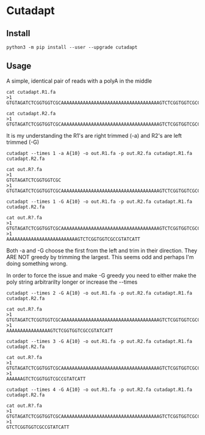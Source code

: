 
#	Cutadapt

##	Install

```
python3 -m pip install --user --upgrade cutadapt
```



## Usage


A simple, identical pair of reads with a polyA in the middle


```
cat cutadapt.R1.fa
>1
GTGTAGATCTCGGTGGTCGCAAAAAAAAAAAAAAAAAAAAAAAAAAAAAAAAAAAAGTCTCGGTGGTCGCCGTATCATT

cat cutadapt.R2.fa
>1
GTGTAGATCTCGGTGGTCGCAAAAAAAAAAAAAAAAAAAAAAAAAAAAAAAAAAAAGTCTCGGTGGTCGCCGTATCATT
```


It is my understanding the R1's are right trimmed (-a)
and R2's are left trimmed (-G)



```
cutadapt --times 1 -a A{10} -o out.R1.fa -p out.R2.fa cutadapt.R1.fa cutadapt.R2.fa

cat out.R?.fa
>1
GTGTAGATCTCGGTGGTCGC
>1
GTGTAGATCTCGGTGGTCGCAAAAAAAAAAAAAAAAAAAAAAAAAAAAAAAAAAAAGTCTCGGTGGTCGCCGTATCATT
```

```
cutadapt --times 1 -G A{10} -o out.R1.fa -p out.R2.fa cutadapt.R1.fa cutadapt.R2.fa

cat out.R?.fa
>1
GTGTAGATCTCGGTGGTCGCAAAAAAAAAAAAAAAAAAAAAAAAAAAAAAAAAAAAGTCTCGGTGGTCGCCGTATCATT
>1
AAAAAAAAAAAAAAAAAAAAAAAAAAGTCTCGGTGGTCGCCGTATCATT
```

Both -a and -G choose the first from the left and trim in their direction. 
They ARE NOT greedy by trimming the largest. 
This seems odd and perhaps I'm doing something wrong.

In order to force the issue and make -G greedy you need to either make the poly string arbitrarilty longer or increase the --times


```
cutadapt --times 2 -G A{10} -o out.R1.fa -p out.R2.fa cutadapt.R1.fa cutadapt.R2.fa

cat out.R?.fa
>1
GTGTAGATCTCGGTGGTCGCAAAAAAAAAAAAAAAAAAAAAAAAAAAAAAAAAAAAGTCTCGGTGGTCGCCGTATCATT
>1
AAAAAAAAAAAAAAAAGTCTCGGTGGTCGCCGTATCATT
```

```
cutadapt --times 3 -G A{10} -o out.R1.fa -p out.R2.fa cutadapt.R1.fa cutadapt.R2.fa

cat out.R?.fa
>1
GTGTAGATCTCGGTGGTCGCAAAAAAAAAAAAAAAAAAAAAAAAAAAAAAAAAAAAGTCTCGGTGGTCGCCGTATCATT
>1
AAAAAAGTCTCGGTGGTCGCCGTATCATT
```

```
cutadapt --times 4 -G A{10} -o out.R1.fa -p out.R2.fa cutadapt.R1.fa cutadapt.R2.fa

cat out.R?.fa
>1
GTGTAGATCTCGGTGGTCGCAAAAAAAAAAAAAAAAAAAAAAAAAAAAAAAAAAAAGTCTCGGTGGTCGCCGTATCATT
>1
GTCTCGGTGGTCGCCGTATCATT
```







